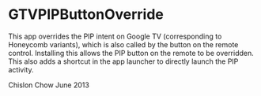 GTVPIPButtonOverride
==================

This app overrides the PIP intent on Google TV (corresponding to Honeycomb variants), which is also called by the button on the remote control. Installing this allows the PIP button on the remote to be overridden. This also adds a shortcut in the app launcher to directly launch the PIP activity. 


Chislon Chow
June 2013

